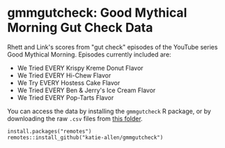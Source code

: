 # gmmgutcheck: Good Mythical Morning Gut Check Data

Rhett and Link's scores from "gut check" episodes of the YouTube series Good Mythical Morning. Episodes currently included are:

- We Tried EVERY Krispy Kreme Donut Flavor
- We Tried EVERY Hi-Chew Flavor
- We Try EVERY Hostess Cake Flavor
- We Tried EVERY Ben & Jerry's Ice Cream Flavor
- We Tried EVERY Pop-Tarts Flavor

You can access the data by installing the `gmmgutcheck` R package, or by downloading the raw `.csv` files from [this folder](https://github.com/katie-allen/gmmgutcheck/tree/main/data-raw).

```
install.packages("remotes")
remotes::install_github("katie-allen/gmmgutcheck")
```